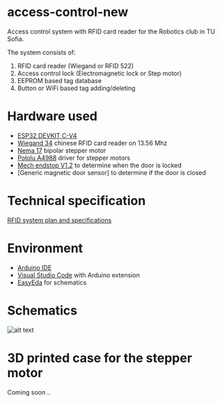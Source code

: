 # access-control-new
Access control system with RFID card reader for the Robotics club in TU Sofia.

The system consists of:
1. RFID card reader (Wiegand or RFID 522)
2. Access control lock (Electromagnetic lock or Step motor)
3. EEPROM based tag database
4. Button or WiFi based tag adding/deleting

# Hardware used

- [ESP32 DEVKIT C-V4](https://www.espressif.com/en/products/devkits/esp32-devkitc/overview)
- [Wiegand 34](https://www.banggood.com/Long-Range-RFID-Card-Reader-13_56MHZ125KHZ-Proximity-Card-Access-Control-Reader-Wiegand34-IP65-Waterproof-NFC-Reader-p-1534554.html) chinese RFID card reader on 13.56 Mhz
- [Nema 17](https://erelement.com/motori-reduktori/stepper-motor-12) bipolar stepper motor
- [Pololu A4988](https://erelement.com/motor-control/motor-driver-a4988) driver for stepper motors
- [Mech endstop V1.2](https://www.amazon.com/INCREWAY-Mechanical-Endstop-Printer-Makerbot/dp/B07JGFRSNJ) to determine when the door is locked
- [Generic magnetic door sensor] to determine if the door is closed

# Technical specification 
[RFID system plan and specifications](https://docs.google.com/document/d/1yX86LziYzrwqBx-fCvdq2RcesHaJ3FzYKwYy3UPbjlI)

# Environment

- [Arduino IDE](https://www.arduino.cc/en/Main/Software)
- [Visual Studio Code](https://code.visualstudio.com/download) with Arduino extension
- [EasyEda](https://easyeda.com/page/download) for schematics

# Schematics

![alt text](https://cdn.discordapp.com/attachments/332861936926588929/834723029325709312/Schematic_test-access-control_2021-04-22_12-30-51.png)

# 3D printed case for the stepper motor

Coming soon ..
